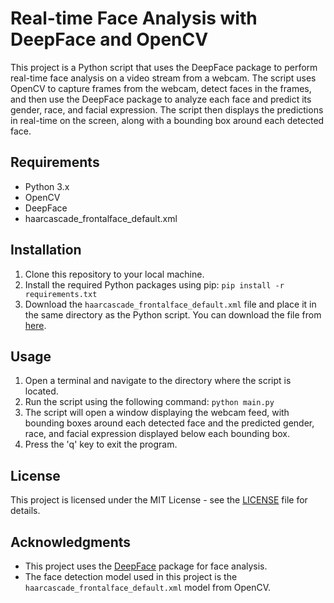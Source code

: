 # Real-time Face Analysis with DeepFace and OpenCV

This project is a Python script that uses the DeepFace package to perform real-time face analysis on a video stream from a webcam. The script uses OpenCV to capture frames from the webcam, detect faces in the frames, and then use the DeepFace package to analyze each face and predict its gender, race, and facial expression. The script then displays the predictions in real-time on the screen, along with a bounding box around each detected face.

## Requirements

- Python 3.x
- OpenCV
- DeepFace
- haarcascade_frontalface_default.xml

## Installation

1. Clone this repository to your local machine.
2. Install the required Python packages using pip: `pip install -r requirements.txt`
3. Download the `haarcascade_frontalface_default.xml` file and place it in the same directory as the Python script. You can download the file from [here](https://github.com/opencv/opencv/blob/master/data/haarcascades/haarcascade_frontalface_default.xml).

## Usage

1. Open a terminal and navigate to the directory where the script is located.
2. Run the script using the following command: `python main.py`
3. The script will open a window displaying the webcam feed, with bounding boxes around each detected face and the predicted gender, race, and facial expression displayed below each bounding box.
4. Press the 'q' key to exit the program.

## License

This project is licensed under the MIT License - see the [LICENSE](LICENSE) file for details.

## Acknowledgments

- This project uses the [DeepFace](https://github.com/serengil/deepface) package for face analysis.
- The face detection model used in this project is the `haarcascade_frontalface_default.xml` model from OpenCV.

